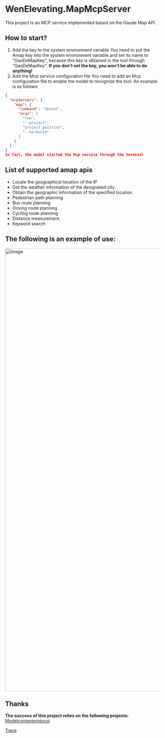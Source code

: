 # WenElevating.MapMcpServer
This project is an MCP service implemented based on the Gaode Map API.

## How to start?
1. Add the key to the system environment variable
You need to put the Amap key into the system environment variable and set its name to "GaoDeMapKey", because this key is obtained in the tool through "GaoDeMapKey". **If you don't set the key, you won't be able to do anything!**
2. Add the Mcp service configuration file
You need to add an Mcp configuration file to enable the model to recognize the tool. An example is as follows:
```json
{
  "mcpServers": {
    "map": {
      "command": "dotnet",
      "args": [
        "run",
        "--project",
        "project position",
        "--no-build"
      ]
    }
  }
}
In fact, the model started the Mcp service through the terminal
```

## List of supported amap apis
- Locate the geographical location of the IP
- Get the weather information of the designated city
- Obtain the geographic information of the specified location
- Pedestrian path planning
- Bus route planning
- Driving route planning
- Cycling route planning
- Distance measurement
- Keyword search
## The following is an example of use: 
<img width="730" height="1443" alt="image" src="https://github.com/user-attachments/assets/f88766d0-d998-4d00-9477-4d52c3f7620e" />

## Thanks
**The success of this project relies on the following projects:**  
[Modelcontextprotocol](https://github.com/modelcontextprotocol)

[Trace](https://www.trae.ai/)
